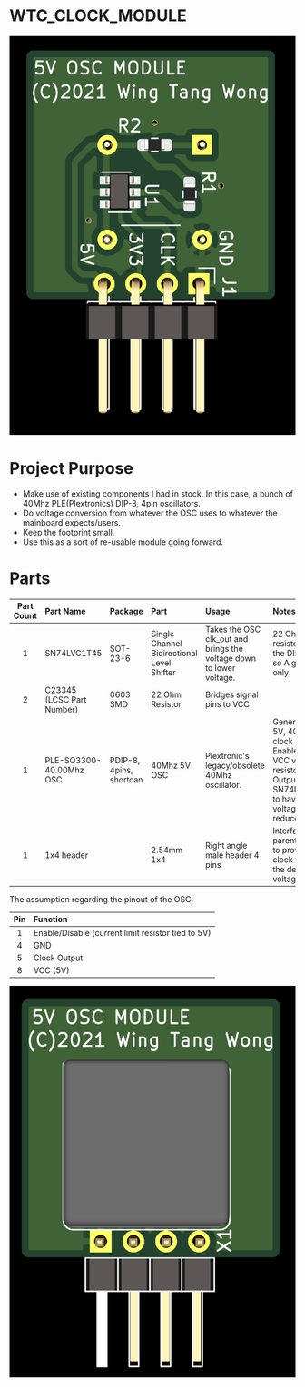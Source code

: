 # WTC_CLOCK_MODULE

![SMD Side of Clock Module](IMAGES/CLOCK-MODULE-SMD_SIDE.png)


# Project Purpose

* Make use of existing components I had in stock. In this case, a bunch of 40Mhz PLE(Plextronics) DIP-8, 4pin oscillators.
* Do voltage conversion from whatever the OSC uses to whatever the mainboard expects/users.
* Keep the footprint small.
* Use this as a sort of re-usable module going forward.

# Parts

| Part Count | Part Name                 | Package                 | Part                                       | Usage                                                               | Notes                                                                                                                    |
| :----:     | :----                     | :----                   | :----                                      | :----                                                               | :----                                                                                                                    |
| 1          | SN74LVC1T45               | SOT-23-6                | Single Channel Bidirectional Level Shifter | Takes the OSC clk_out and brings the voltage down to lower voltage. | 22 Ohm resistor has the DIR fixed so A goes to B only.                                                                   |
| 2          | C23345 (LCSC Part Number) | 0603 SMD                | 22 Ohm Resistor                            | Bridges signal pins to VCC                                          |                                                                                                                          |
| 1          | PLE-SQ3300-40.00Mhz OSC   | PDIP-8, 4pins, shortcan | 40Mhz 5V OSC                               | Plextronic's legacy/obsolete 40Mhz oscillator.                      | Generates a 5V, 40Mhz clock signal. Enable tied to VCC via resistor. Output goes to SN74LVC1T45 to have voltage reduced. |
| 1          | 1x4 header                |                         | 2.54mm 1x4                                 | Right angle male header 4 pins                                      | Interface with parent module to provide a clock signal at the desired voltage levels.                                    | Provides a "standard" way for me to add a clock source to another project board. Makes clock sources interchangable and/or re-usable. |

The assumption regarding the pinout of the OSC:

| Pin     | Function                                           |
| :-----: | :---------------                                   |
| 1       | Enable/Disable (current limit resistor tied to 5V) |
| 4       | GND                                                |
| 5       | Clock Output                                       |
| 8       | VCC (5V)                                           |


![OSC CAN Side of Clock Module](IMAGES/CLOCK-MODULE-OSC_SIDE.png)
